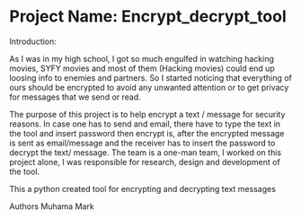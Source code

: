 # Project Name: Encrypt_decrypt_tool

Introduction:

As I was in my high school, I got so much engulfed in watching hacking movies, SYFY movies and most of them (Hacking movies) could end up loosing info to enemies and partners. So I started noticing that everything of ours should be encrypted to avoid any unwanted attention or to get privacy for messages that we send or read.

The purpose of this project is to help encrypt a text / message for security reasons. In case one has to send and email, there have to type the text in the tool and insert password then encrypt is, after the encrypted message is sent as email/message and the receiver has to insert the password to decrypt the text/ message.
The team is a one-man team, I worked on this project alone, I was responsible for research, design and development of the tool.


This a python created tool for encrypting and decrypting text messages

Authors
Muhama Mark

